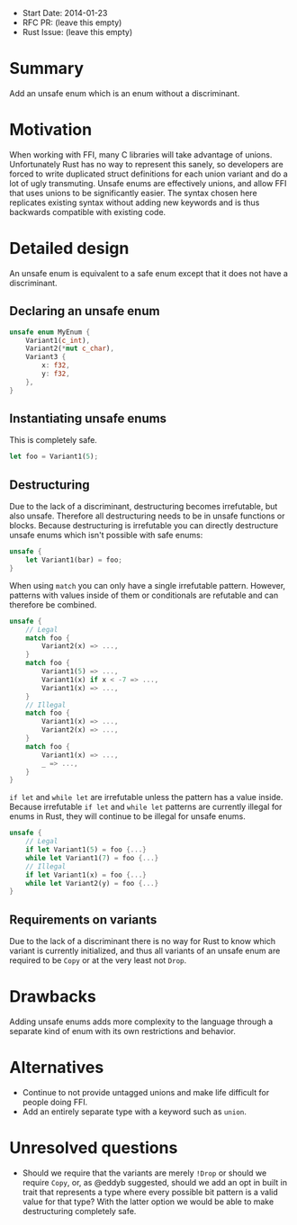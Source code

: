 - Start Date: 2014-01-23
- RFC PR: (leave this empty)
- Rust Issue: (leave this empty)

# Summary

Add an unsafe enum which is an enum without a discriminant.

# Motivation

When working with FFI, many C libraries will take advantage of unions. Unfortunately Rust has no way
to represent this sanely, so developers are forced to write duplicated struct definitions for each
union variant and do a lot of ugly transmuting. Unsafe enums are effectively unions, and allow FFI
that uses unions to be significantly easier. The syntax chosen here replicates existing syntax without adding new keywords and is thus backwards compatible with existing code.

# Detailed design

An unsafe enum is equivalent to a safe enum except that it does not have a discriminant.

## Declaring an unsafe enum

```rust
unsafe enum MyEnum {
    Variant1(c_int),
    Variant2(*mut c_char),
    Variant3 {
        x: f32,
        y: f32,
    },
}
```

## Instantiating unsafe enums
This is completely safe.
```rust
let foo = Variant1(5);
```

## Destructuring

Due to the lack of a discriminant, destructuring becomes irrefutable, but also unsafe. Therefore all destructuring needs to be in unsafe functions or blocks. Because destructuring is irrefutable you can directly destructure unsafe enums which isn't possible with safe enums:
```rust
unsafe {
    let Variant1(bar) = foo;
}
```
When using `match` you can only have a single irrefutable pattern. However, patterns with values inside of them or conditionals are refutable and can therefore be combined.
```rust
unsafe {
    // Legal
    match foo {
        Variant2(x) => ...,
    }
    match foo {
        Variant1(5) => ...,
        Variant1(x) if x < -7 => ...,
        Variant1(x) => ...,
    }
    // Illegal
    match foo {
        Variant1(x) => ...,
        Variant2(x) => ...,
    }
    match foo {
        Variant1(x) => ...,
        _ => ...,
    }
}
```
`if let` and `while let` are irrefutable unless the pattern has a value inside. Because irrefutable `if let` and `while let` patterns are currently illegal for enums in Rust, they will continue to be illegal for unsafe enums.
```rust
unsafe {
    // Legal
    if let Variant1(5) = foo {...}
    while let Variant1(7) = foo {...}
    // Illegal
    if let Variant1(x) = foo {...}
    while let Variant2(y) = foo {...}
}
```

## Requirements on variants

Due to the lack of a discriminant there is no way for Rust to know which variant is currently
initialized, and thus all variants of an unsafe enum are required to be `Copy` or at the very least
not `Drop`.

# Drawbacks

Adding unsafe enums adds more complexity to the language through a separate kind of enum with its own restrictions and behavior.

# Alternatives

* Continue to not provide untagged unions and make life difficult for people doing FFI.
* Add an entirely separate type with a keyword such as `union`.

# Unresolved questions

* Should we require that the variants are merely `!Drop` or should we require `Copy`, or, as @eddyb suggested, should we add an opt in built in trait that represents a type where every possible bit pattern is a valid value for that type? With the latter option we would be able to make destructuring completely safe.
